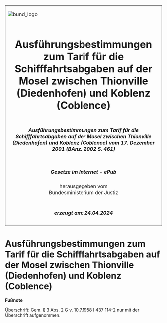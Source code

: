 <span id="DECKBLATT.html"></span>

<table border="0" frame="border" width="100%">

<tr valign="top">

<td align="left">

![bund\_logo](BfJ_2021_Web_de_de.gif)

</td>

<td align="right">

 

</td>

</tr>

<tr align="center" valign="middle">

<td colspan="2">

# Ausführungsbestimmungen zum Tarif für die Schifffahrtsabgaben auf der Mosel zwischen Thionville (Diedenhofen) und Koblenz (Coblence)

</td>

</tr>

<tr align="center" valign="middle">

<td colspan="2">

##### Ausführungsbestimmungen zum Tarif für die Schifffahrtsabgaben auf der Mosel zwischen Thionville (Diedenhofen) und Koblenz (Coblence) vom 17. Dezember 2001 (BAnz. 2002 S. 461)

</td>

</tr>

<tr align="center" valign="middle">

<td colspan="2">

  
  

##### Gesetze im Internet - ePub  
  
herausgegeben vom  
Bundesministerium der Justiz

</td>

</tr>

<tr align="center" valign="bottom">

<td colspan="2">

  
  

##### erzeugt am: 24.04.2024

</td>

</tr>

</table>

<span id="BJNR546100002.html"></span>

# Ausführungsbestimmungen zum Tarif für die Schifffahrtsabgaben auf der Mosel zwischen Thionville (Diedenhofen) und Koblenz (Coblence)

<div>

  
**Fußnote**

<div class="jnhtml">

<div>

<div class="jurAbsatz">

Überschrift: Gem. § 3 Abs. 2 G v. 10.7.1958 I 437 114-2 nur mit der
Überschrift aufgenommen.

</div>

</div>

</div>

</div>
